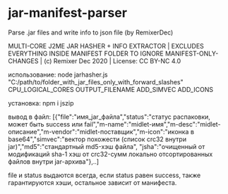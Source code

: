 # jar-manifest-parser
Parse .jar files and write info to json file  (by RemixerDec)

MULTI-CORE J2ME JAR HASHER + INFO EXTRACTOR | EXCLUDES EVERYTHING INSIDE MANIFEST FOLDER TO IGNORE MANIFEST-ONLY-CHANGES | (c) Remixer Dec 2020 | License: CC BY-NC 4.0

использование: node jarhasher.js "C:/path/to/folder_with_jar_files_only_with_forward_slashes" CPU_LOGICAL_CORES OUTPUT_FILENAME ADD_SIMVEC ADD_ICONS

установка: npm i jszip

вывод в файл: [{"file":"имя_jar_файла","status":"статус распаковки, может быть success или fail","m-name":"midlet-имя","m-desc":"midlet-описание","m-vendor":"midlet-поставщик","m-icon":"иконка в base64","simvec":"вектор похожести (список crc32 внутри jar)","md5":"стандартный md5-хэш файла", "jsha":"очищенный от модификаций sha-1 хэш от crc32-сумм локально отсортированных файлов внутри jar-архива"},..]

file и status выдаются всегда, если status равен success, также гарантируются хэши, остальное зависит от манифеста.